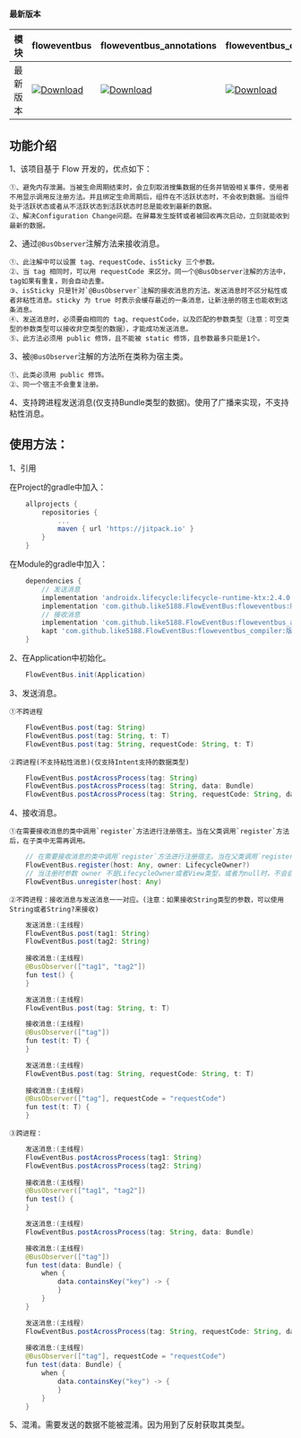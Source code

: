 #### 最新版本

模块|floweventbus|floweventbus_annotations|floweventbus_compiler
---|---|---|---
最新版本|[![Download](https://jitpack.io/v/like5188/FlowEventBus.svg)](https://jitpack.io/#like5188/FlowEventBus)|[![Download](https://jitpack.io/v/like5188/FlowEventBus.svg)](https://jitpack.io/#like5188/FlowEventBus)|[![Download](https://jitpack.io/v/like5188/FlowEventBus.svg)](https://jitpack.io/#like5188/FlowEventBus)

## 功能介绍
1、该项目基于 Flow 开发的，优点如下：

    ①、避免内存泄漏。当被生命周期结束时，会立刻取消搜集数据的任务并销毁相关事件，使用者不用显示调用反注册方法。并且绑定生命周期后，组件在不活跃状态时，不会收到数据。当组件处于活跃状态或者从不活跃状态到活跃状态时总是能收到最新的数据。
    ②、解决Configuration Change问题。在屏幕发生旋转或者被回收再次启动，立刻就能收到最新的数据。

2、通过`@BusObserver`注解方法来接收消息。

    ①、此注解中可以设置 tag、requestCode、isSticky 三个参数。
    ②、当 tag 相同时，可以用 requestCode 来区分。同一个@BusObserver注解的方法中，tag如果有重复，则会自动去重。
    ③、isSticky 只是针对`@BusObserver`注解的接收消息的方法。发送消息时不区分粘性或者非粘性消息。sticky 为 true 时表示会缓存最近的一条消息，让新注册的宿主也能收到这条消息。
    ④、发送消息时，必须要由相同的 tag、requestCode，以及匹配的参数类型（注意：可空类型的参数类型可以接收非空类型的数据），才能成功发送消息。
    ⑤、此方法必须用 public 修饰，且不能被 static 修饰，且参数最多只能是1个。

3、被`@BusObserver`注解的方法所在类称为宿主类。

    ①、此类必须用 public 修饰。
    ②、同一个宿主不会重复注册。

4、支持跨进程发送消息(仅支持Bundle类型的数据)。使用了广播来实现，不支持粘性消息。

## 使用方法：

1、引用

在Project的gradle中加入：
```groovy
    allprojects {
        repositories {
            ...
            maven { url 'https://jitpack.io' }
        }
    }
```
在Module的gradle中加入：
```groovy
    dependencies {
        // 发送消息
        implementation 'androidx.lifecycle:lifecycle-runtime-ktx:2.4.0'
        implementation 'com.github.like5188.FlowEventBus:floweventbus:版本号'
        // 接收消息
        implementation 'com.github.like5188.FlowEventBus:floweventbus_annotations:版本号'
        kapt 'com.github.like5188.FlowEventBus:floweventbus_compiler:版本号'
    }
```

2、在Application中初始化。
```java
    FlowEventBus.init(Application)
```

3、发送消息。

    ①不跨进程
```java
    FlowEventBus.post(tag: String)
    FlowEventBus.post(tag: String, t: T)
    FlowEventBus.post(tag: String, requestCode: String, t: T)
```
    ②跨进程(不支持粘性消息)(仅支持Intent支持的数据类型)
```java
    FlowEventBus.postAcrossProcess(tag: String)
    FlowEventBus.postAcrossProcess(tag: String, data: Bundle)
    FlowEventBus.postAcrossProcess(tag: String, requestCode: String, data: Bundle)
```

4、接收消息。

    ①在需要接收消息的类中调用`register`方法进行注册宿主。当在父类调用`register`方法后，在子类中无需再调用。
```java
    // 在需要接收消息的类中调用`register`方法进行注册宿主。当在父类调用`register`方法后，在子类中无需再调用。
    FlowEventBus.register(host: Any, owner: LifecycleOwner?)
    // 当注册时参数 owner 不是LifecycleOwner或者View类型，或者为null时，不会自动关联生命周期，必须显示调用下面的方法取消注册；不为null时会自动关联生命周期，不用调用取消注册的方法。
    FlowEventBus.unregister(host: Any)
```

    ②不跨进程：接收消息与发送消息一一对应。(注意：如果接收String类型的参数，可以使用String或者String?来接收)
```java
    发送消息:(主线程)
    FlowEventBus.post(tag1: String)
    FlowEventBus.post(tag2: String)
    
    接收消息:(主线程)
    @BusObserver(["tag1", "tag2"])
    fun test() {
    }
```
```java
    发送消息:(主线程)
    FlowEventBus.post(tag: String, t: T)

    接收消息:(主线程)
    @BusObserver(["tag"])
    fun test(t: T) {
    }
```
```java
    发送消息:(主线程)
    FlowEventBus.post(tag: String, requestCode: String, t: T)
    
    接收消息:(主线程)
    @BusObserver(["tag"], requestCode = "requestCode")
    fun test(t: T) {
    }
```
    ③跨进程：
```java
    发送消息:(主线程)
    FlowEventBus.postAcrossProcess(tag1: String)
    FlowEventBus.postAcrossProcess(tag2: String)
    
    接收消息:(主线程)
    @BusObserver(["tag1", "tag2"])
    fun test() {
    }
```
```java
    发送消息:(主线程)
    FlowEventBus.postAcrossProcess(tag: String, data: Bundle)

    接收消息:(主线程)
    @BusObserver(["tag"])
    fun test(data: Bundle) {
        when {
            data.containsKey("key") -> {
            }
        }
    }
```
```java
    发送消息:(主线程)
    FlowEventBus.postAcrossProcess(tag: String, requestCode: String, data: Bundle)
    
    接收消息:(主线程)
    @BusObserver(["tag"], requestCode = "requestCode")
    fun test(data: Bundle) {
        when {
            data.containsKey("key") -> {
            }
        }
    }
```

5、混淆。需要发送的数据不能被混淆。因为用到了反射获取其类型。
